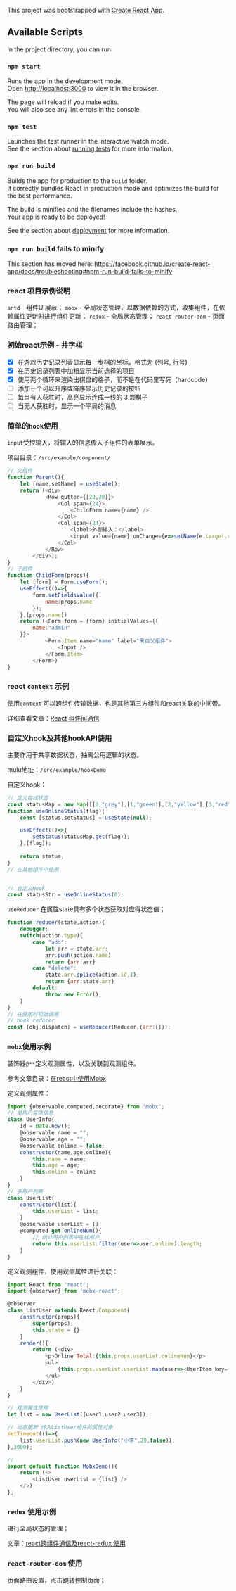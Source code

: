This project was bootstrapped with [Create React App](https://github.com/facebook/create-react-app).

## Available Scripts

In the project directory, you can run:

### `npm start`

Runs the app in the development mode.<br>
Open [http://localhost:3000](http://localhost:3000) to view it in the browser.

The page will reload if you make edits.<br>
You will also see any lint errors in the console.

### `npm test`

Launches the test runner in the interactive watch mode.<br>
See the section about [running tests](https://facebook.github.io/create-react-app/docs/running-tests) for more information.

### `npm run build`

Builds the app for production to the `build` folder.<br>
It correctly bundles React in production mode and optimizes the build for the best performance.

The build is minified and the filenames include the hashes.<br>
Your app is ready to be deployed!

See the section about [deployment](https://facebook.github.io/create-react-app/docs/deployment) for more information.

### `npm run build` fails to minify

This section has moved here: https://facebook.github.io/create-react-app/docs/troubleshooting#npm-run-build-fails-to-minify

### react 项目示例说明

`antd` - 组件UI展示；
`mobx` - 全局状态管理，以数据依赖的方式，收集组件，在依赖属性更新时进行组件更新；
`redux` - 全局状态管理；
`react-router-dom` - 页面路由管理；

### 初始react示例 - 井字棋

- [X] 在游戏历史记录列表显示每一步棋的坐标，格式为 (列号, 行号)
- [X] 在历史记录列表中加粗显示当前选择的项目
- [X] 使用两个循环来渲染出棋盘的格子，而不是在代码里写死（hardcode）
- [ ] 添加一个可以升序或降序显示历史记录的按钮
- [ ] 每当有人获胜时，高亮显示连成一线的 3 颗棋子
- [ ] 当无人获胜时，显示一个平局的消息

### 简单的`hook`使用

`input`受控输入，将输入的信息传入子组件的表单展示。

项目目录：`/src/example/component/`

```js
// 父组件
function Parent(){
    let [name,setName] = useState();
    return (<div>
            <Row gutter={[20,20]}>
                <Col span={24}>
                    <ChildForm name={name} />
                </Col>
                <Col span={24}>
                    <label>外部输入：</label>
                    <input value={name} onChange={e=>setName(e.target.value)} />
                </Col>
            </Row>
        </div>);
}
// 子组件
function ChildForm(props){
    let [form] = Form.useForm();
    useEffect(()=>{
        form.setFieldsValue({
            name:props.name
        });
    },[props.name])
    return (<Form form = {form} initialValues={{
        name:"admin"
    }}>
            <Form.Item name="name" label="来自父组件">
                <Input />
            </Form.Item>
        </Form>)
}
```

### react `context` 示例

使用`context` 可以跨组件传输数据，也是其他第三方组件和react关联的中间带。

详细查看文章：[React 组件间通信](https://blog.csdn.net/heroboyluck/article/details/96651410)

### 自定义hook及其他hookAPI使用

主要作用于共享数据状态，抽离公用逻辑的状态。

mulu地址：`/src/example/hookDemo`

自定义hook：
```js
// 定义在线状态
const statusMap = new Map([[0,"grey"],[1,"green"],[2,"yellow"],[3,"red"]]);
function useOnlineStatus(flag){
	const [status,setStatus] = useState(null);

	useEffect(()=>{
		setStatus(statusMap.get(flag));
	},[flag]);
	
	return status;
}
// 在其他组件中使用


// 自定义Hook
const statusStr = useOnlineStatus(0);
```

`useReducer` 在属性state具有多个状态获取对应得状态值；
```js
function reducer(state,action){
    debugger;
    switch(action.type){
        case "add":
            let arr = state.arr;
            arr.push(action.name)
            return {arr:arr}
        case "delete":
            state.arr.splice(action.id,1);
            return {arr:state.arr}
        default:
            throw new Error();
    }
}
// 在使用时初始调用
// hook reducer
const [obj,dispatch] = useReducer(Reducer,{arr:[]});
```

### `mobx`使用示例

装饰器`@**`定义观测属性，以及关联到观测组件。

参考文章目录：[在react中使用Mobx](https://blog.csdn.net/heroboyluck/article/details/108422952)

定义观测属性：
```js
import {observable,computed,decorate} from 'mobx';
// 单用户实体信息
class UserInfo{
    id = Date.now();
    @observable name = "";
    @observable age = "";
    @observable online = false;
    constructor(name,age,online){
        this.name = name;
        this.age = age;
        this.online = online
    }
}
// 多用户列表
class UserList{
    constructor(list){
        this.userList = list;
    }
    @observable userList = [];
    @computed get onlineNum(){
        // 统计用户列表中在线用户
        return this.userList.filter(user=>user.online).length;
    }
}
```
定义观测组件，使用观测属性进行关联：
```js
import React from 'react';
import {observer} from 'mobx-react';

@observer
class ListUser extends React.Component{
    constructor(props){
        super(props);
        this.state = {}
    } 
    render(){
        return (<div>
            <p>Online Total:{this.props.userList.onlineNum}</p>
            <ul>
                {this.props.userList.userList.map(user=><UserItem key={user.id} user={user} />)}
            </ul>
        </div>)
    }
}

// 观测属性使用
let list = new UserList([user1,user2,user3]);

// 动态更新 传入ListUser组件的属性对象
setTimeout(()=>{
    list.userList.push(new UserInfo("小李",20,false));
},3000);

// 
export default function MobxDemo(){
    return (<>
        <ListUser userList = {list} />
    </>)
};
```

### `redux` 使用示例

进行全局状态的管理；

文章：[react跨组件通信及react-redux 使用](https://blog.csdn.net/heroboyluck/article/details/105645688)

### `react-router-dom` 使用

页面路由设置，点击跳转控制页面；

